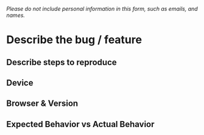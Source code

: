 *Please do not include personal information in this form, such as emails, and names.* 

# Describe the bug / feature

## Describe steps to reproduce

## Device

## Browser  & Version

## Expected Behavior vs Actual Behavior